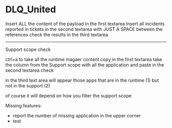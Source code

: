 # DLQ_United

Insert ALL the content of the payload in the first textarea
Insert all incidents reported in tickets in the second textarea with JUST A SPACE between the references
check the results in the third textarea

---

Support scope check

ctrl+a to take all the runtime magaer content
copy in the first textarea
take the column from the Support scope with all the application and paste in the second textarea
check

in the third text area will appear those apps that are in the runtime (1) but not in the support (2)

of course it will depend on how you filter the support scope

Missing features:

- report the number of missing application in the upper corner
- test

